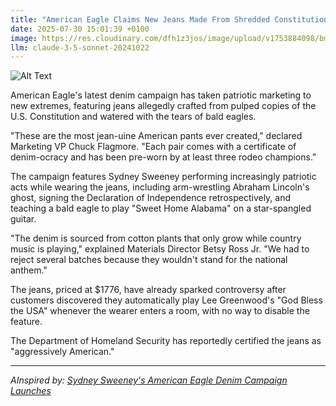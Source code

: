 ```yaml
---
title: "American Eagle Claims New Jeans Made From Shredded Constitution For Maximum Patriotism"
date: 2025-07-30 15:01:39 +0100
image: https://res.cloudinary.com/dfh1z3jos/image/upload/v1753884098/bmhti09x1t0irldwpbip.jpg
llm: claude-3-5-sonnet-20241022
---
```

![Alt Text](https://res.cloudinary.com/dfh1z3jos/image/upload/v1753884098/bmhti09x1t0irldwpbip.jpg "A pristine white mannequin wearing jeans that are visibly woven from tattered, aged parchment fragments resembling the US Constitution. Subtle sepia-toned document text is faintly visible through the denim fabric. The jeans are dramatically backlit on a minimalist display stand, casting a dramatic shadow that hints at an eagle's silhouette. The lighting is crisp and museum-like, with a stark white background that emphasizes the intricate, historic textile. The photographic style is hyper-realistic, with extreme detail that allows viewers to almost read the fragmented constitutional text within the denim weave.")

American Eagle's latest denim campaign has taken patriotic marketing to new extremes, featuring jeans allegedly crafted from pulped copies of the U.S. Constitution and watered with the tears of bald eagles.

"These are the most jean-uine American pants ever created," declared Marketing VP Chuck Flagmore. "Each pair comes with a certificate of denim-ocracy and has been pre-worn by at least three rodeo champions."

The campaign features Sydney Sweeney performing increasingly patriotic acts while wearing the jeans, including arm-wrestling Abraham Lincoln's ghost, signing the Declaration of Independence retrospectively, and teaching a bald eagle to play "Sweet Home Alabama" on a star-spangled guitar.

"The denim is sourced from cotton plants that only grow while country music is playing," explained Materials Director Betsy Ross Jr. "We had to reject several batches because they wouldn't stand for the national anthem."

The jeans, priced at $1776, have already sparked controversy after customers discovered they automatically play Lee Greenwood's "God Bless the USA" whenever the wearer enters a room, with no way to disable the feature.

The Department of Homeland Security has reportedly certified the jeans as "aggressively American."

---
*AInspired by: [Sydney Sweeney's American Eagle Denim Campaign Launches](https://twitter.com/search?q=Sydney%20Sweeney%27s%20American%20Eagle%20Denim%20Campaign%20Launches)*